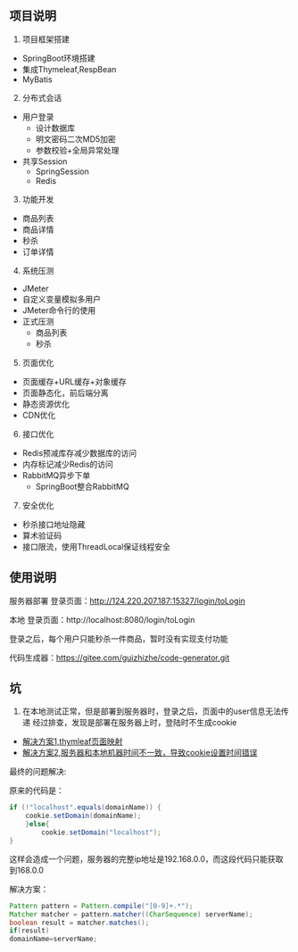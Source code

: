 ## 项目说明
1. 项目框架搭建
- SpringBoot环境搭建
- 集成Thymeleaf,RespBean
- MyBatis
2. 分布式会话
- 用户登录
  - 设计数据库
  - 明文密码二次MD5加密
  - 参数校验+全局异常处理
- 共享Session
  - SpringSession
  - Redis

3. 功能开发
- 商品列表
- 商品详情
- 秒杀
- 订单详情
  
4. 系统压测
- JMeter
- 自定义变量模拟多用户
- JMeter命令行的使用
- 正式压测
  - 商品列表
  - 秒杀

5. 页面优化
- 页面缓存+URL缓存+对象缓存
- 页面静态化，前后端分离
- 静态资源优化
- CDN优化

6. 接口优化
- Redis预减库存减少数据库的访问
- 内存标记减少Redis的访问
- RabbitMQ异步下单
  - SpringBoot整合RabbitMQ
  
7. 安全优化
- 秒杀接口地址隐藏
- 算术验证码
- 接口限流，使用ThreadLocal保证线程安全

## 使用说明

服务器部署 登录页面：http://124.220.207.187:15327/login/toLogin

本地 登录页面：http://localhost:8080/login/toLogin

登录之后，每个用户只能秒杀一件商品，暂时没有实现支付功能

代码生成器：https://gitee.com/guizhizhe/code-generator.git


## 坑

1. 在本地测试正常，但是部署到服务器时，登录之后，页面中的user信息无法传递
经过排查，发现是部署在服务器上时，登陆时不生成cookie

- [解决方案1,thymleaf页面映射](https://www.bbsmax.com/A/6pdDNyoGJw/)
- [解决方案2,服务器和本地机器时间不一致，导致cookie设置时间错误](https://blog.csdn.net/weixin_34255938/article/details/114946717?spm=1001.2101.3001.6661.1&utm_medium=distribute.pc_relevant_t0.none-task-blog-2%7Edefault%7ECTRLIST%7Edefault-1-114946717-blog-114148662.pc_relevant_sortByAnswer&depth_1-utm_source=distribute.pc_relevant_t0.none-task-blog-2%7Edefault%7ECTRLIST%7Edefault-1-114946717-blog-114148662.pc_relevant_sortByAnswer&utm_relevant_index=1)

最终的问题解决:

原来的代码是：
```java 
if (!"localhost".equals(domainName)) {
    cookie.setDomain(domainName);
    }else{
        cookie.setDomain("localhost");
}
```
这样会造成一个问题，服务器的完整ip地址是192.168.0.0，而这段代码只能获取到168.0.0

解决方案：
```java 
Pattern pattern = Pattern.compile("[0-9]+.*");
Matcher matcher = pattern.matcher((CharSequence) serverName);
boolean result = matcher.matches();
if(result)
domainName=serverName;
```
